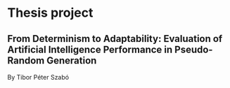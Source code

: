 # Thesis project
## From Determinism to Adaptability: Evaluation of Artificial Intelligence Performance in Pseudo-Random Generation
By Tibor Péter Szabó
